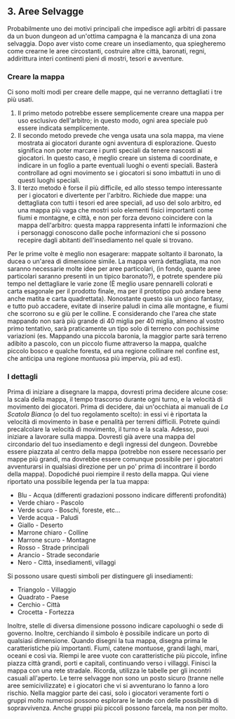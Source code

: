 ## 3. Aree Selvagge

Probabilmente uno dei motivi principali che impedisce agli arbitri di passare da un buon dungeon ad un'ottima campagna è la mancanza di una zona selvaggia. Dopo aver visto come creare un insediamento, qua spiegheremo come crearne le aree circostanti, costruire altre città, baronati, regni, addirittura interi continenti pieni di mostri, tesori e avventure.

### Creare la mappa

Ci sono molti modi per creare delle mappe, qui ne verranno dettagliati i tre più usati.

1.  Il primo metodo potrebbe essere semplicemente creare una mappa per uso esclusivo dell'arbitro; in questo modo, ogni area speciale può essere indicata semplicemente.
2.  Il secondo metodo prevede che venga usata una sola mappa, ma viene mostrata ai giocatori durante ogni avventura di esplorazione. Questo significa non poter marcare i punti speciali da tenere nascosti ai giocatori. In questo caso, è meglio creare un sistema di coordinate, e indicare in un foglio a parte eventuali luoghi o eventi speciali. Basterà controllare ad ogni movimento se i giocatori si sono imbattuti in uno di questi luoghi speciali.
3.  Il terzo metodo è forse il più difficile, ed allo stesso tempo interessante per i giocatori e divertente per l'arbitro. Richiede due mappe: una dettagliata con tutti i tesori ed aree speciali, ad uso del solo arbitro, ed una mappa più vaga che mostri solo elementi fisici importanti come fiumi e montagne, e città, e non per forza devono coincidere con la mappa dell'arbitro: questa mappa rappresenta infatti le informazioni che i personaggi conoscono dalle poche informazioni che si possono recepire dagli abitanti dell'insediamento nel quale si trovano.

Per le prime volte è meglio non esagerare: mappate soltanto il baronato, la ducea o un'area di dimensione simile. La mappa verrà dettagliata, ma non saranno necessarie molte idee per aree particolari, (in fondo, quante aree particolari saranno presenti in un tipico baronato?), e potrete spendere più tempo nel dettagliare le varie zone (È meglio usare pennarelli colorati e carta esagonale per il prodotto finale, ma per il prototipo può andare bene anche matita e carta quadrettata).
Nonostante questo sia un gioco fantasy, e tutto può accadere, evitate di inserire paludi in cima alle montagne, e fiumi che scorrono su e giù per le colline. E considerando che l'area che state mappando non sarà più grande di 40 miglia per 40 miglia, almeno al vostro primo tentativo, sarà praticamente un tipo solo di terreno con pochissime variazioni (es. Mappando una piccola baronia, la maggior parte sarà terreno adibito a pascolo, con un piccolo fiume attraverso la mappa, qualche piccolo bosco e qualche foresta, ed una regione collinare nel confine est, che anticipa una regione montuosa più impervia, più ad est).

### I dettagli

Prima di iniziare a disegnare la mappa, dovresti prima decidere alcune cose: la scala della mappa, il tempo trascorso durante ogni turno, e la velocità di movimento dei giocatori. Prima di decidere, dai un'occhiata ai manuali de *La Scatola Bianca* (o del tuo regolamento scelto): in essi vi è riportata la velocità di movimento in base e penalità per terreni difficili. Potrete quindi precalcolare la velocità di movimento, il turno e la scala.
Adesso, puoi iniziare a lavorare sulla mappa. Dovresti già avere una mappa del circondario del tuo insediamento e degli ingressi del dungeon. Dovrebbe essere piazzata al centro della mappa (potrebbe non essere necessario per mappe più grandi, ma dovrebbe essere comunque possibile per i giocatori avventurarsi in qualsiasi direzione per un po' prima di incontrare il bordo della mappa). Dopodiché puoi riempire il resto della mappa. Qui viene riportato una possibile legenda per la tua mappa:

-   Blu - Acqua (differenti gradazioni possono indicare differenti profondità)
-   Verde chiaro - Pascolo
-   Verde scuro - Boschi, foreste, etc...
-   Verde acqua - Paludi
-   Giallo - Deserto
-   Marrone chiaro - Colline
-   Marrone scuro - Montagne
-   Rosso - Strade principali
-   Arancio - Strade secondarie
-   Nero - Città, insediamenti, villaggi

Si possono usare questi simboli per distinguere gli insediamenti:

-   Triangolo - Villaggio
-   Quadrato - Paese
-   Cerchio - Città
-   Crocetta - Fortezza

Inoltre, stelle di diversa dimensione possono indicare capoluoghi o sede di governo. Inoltre, cerchiando il simbolo è possibile indicare un porto di qualsiasi dimensione.
Quando disegni la tua mappa, disegna prima le caratteristiche più importanti. Fiumi, catene montuose, grandi laghi, mari, oceani e così via. Riempi le aree vuote con caratteristiche più piccole, infine piazza città grandi, porti e capitali, continuando verso i villaggi. Finisci la mappa con una rete stradale.
Ricorda, utilizza le tabelle per gli incontri casuali all'aperto. Le terre selvagge non sono un posto sicuro (tranne nelle aree semicivilizzate) e i giocatori che vi si avventurano lo fanno a loro rischio. Nella maggior parte dei casi, solo i giocatori veramente forti o gruppi molto numerosi possono esplorare le lande con delle possibilità di sopravvivenza. Anche gruppi più piccoli possono farcela, ma non per molto.